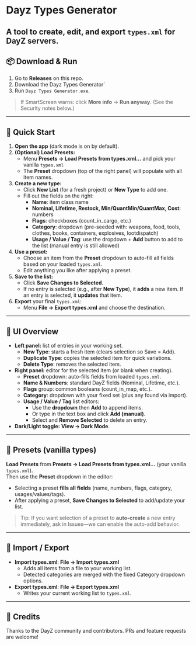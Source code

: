 # Dayz Types Generator

A tool to **create, edit, and export** `types.xml` for DayZ servers.  
---

## 📦 Download & Run

1. Go to **Releases** on this repo.
2. Download the Dayz Types Generator`
3. Run `Dayz Types Generator.exe`.

> If SmartScreen warns: click **More info** → **Run anyway**. (See the Security notes below.)

---

## 🚀 Quick Start

1. **Open the app** (dark mode is on by default).
2. **(Optional) Load Presets:**  
   - Menu **Presets → Load Presets from types.xml…** and pick your vanilla `types.xml`  
   - The **Preset** dropdown (top of the right panel) will populate with all item names.
3. **Create a new type:**  
   - Click **New List** (for a fresh project) or **New Type** to add one.
   - Fill out the fields on the right:
     - **Name**: item class name
     - **Nominal, Lifetime, Restock, Min/QuantMin/QuantMax, Cost**: numbers
     - **Flags**: checkboxes (count_in_cargo, etc.)
     - **Category**: dropdown (pre-seeded with: weapons, food, tools, clothes, books, containers, explosives, lootdispatch)
     - **Usage / Value / Tag**: use the dropdown + **Add** button to add to the list (manual entry is still allowed)
4. **Use a preset:**  
   - Choose an item from the **Preset** dropdown to auto-fill all fields based on your loaded `types.xml`.
   - Edit anything you like after applying a preset.
5. **Save to the list:**  
   - Click **Save Changes to Selected**.  
   - If no entry is selected (e.g., after **New Type**), it **adds** a new item. If an entry is selected, it **updates** that item.
6. **Export** your final `types.xml`:  
   - Menu **File → Export types.xml** and choose the destination.

---

## 🧭 UI Overview

- **Left panel:** list of entries in your working set.
  - **New Type**: starts a fresh item (clears selection so Save = Add).
  - **Duplicate Type**: copies the selected item for quick variations.
  - **Delete Type**: removes the selected item.
- **Right panel:** editor for the selected item (or blank when creating).
  - **Preset** dropdown: auto-fills fields from loaded `types.xml`.
  - **Name & Numbers**: standard DayZ fields (Nominal, Lifetime, etc.).
  - **Flags** group: common booleans (count_in_map, etc.).
  - **Category**: dropdown with your fixed set (plus any found via import).
  - **Usage / Value / Tag** list editors:
    - Use the **dropdown** then **Add** to append items.
    - Or type in the text box and click **Add (manual)**.
    - Select and **Remove Selected** to delete an entry.
- **Dark/Light toggle:** **View → Dark Mode**.

---

## 🧩 Presets (vanilla types)

**Load Presets** from **Presets → Load Presets from types.xml…** (your vanilla `types.xml`).  
Then use the **Preset** dropdown in the editor:

- Selecting a preset **fills all fields** (name, numbers, flags, category, usages/values/tags).
- After applying a preset, **Save Changes to Selected** to add/update your list.

> Tip: If you want selection of a preset to **auto-create** a new entry immediately, ask in Issues—we can enable the auto-add behavior.

---

## 🔄 Import / Export

- **Import types.xml**: **File → Import types.xml**  
  - Adds all items from a file to your working list.
  - Detected categories are merged with the fixed Category dropdown options.
- **Export types.xml**: **File → Export types.xml**  
  - Writes your current working list to `types.xml`.

---

## 🙌 Credits

Thanks to the DayZ community and contributors. PRs and feature requests are welcome!
